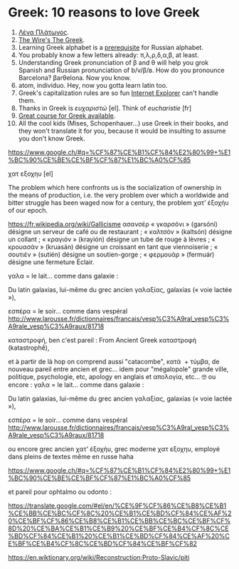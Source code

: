 Greek: 10 reasons to love Greek
===

1. [Λένα Πλάτωνος](https://www.youtube.com/watch?v=qIoYrkzTQoE).
1. [The Wire's The Greek](http://linguistica.rocks/the-wire-for-polyglots/).
1. Learning Greek alphabet is a [prerequisite](learning-russian) for Russian alphabet.
1. You probably know a few letters already: π,λ,ρ,δ,α,β, at least.
1. Understanding Greek pronunciation of β and θ will help you grok Spanish and Russian pronunciation of b/v/β/в. How do you pronounce Barcelona? βarθelona. Now you know.
1. atom, individuo. Hey, now you gotta learn latin too.
1. Greek's capitalization rules are so fun [Internet Explorer](https://developer.mozilla.org/en/docs/Web/CSS/text-transform) can't handle them.
1. Thanks in Greek is *ευχαριστώ* [el]. Think of *eucharistie* [fr]
1. [Great course for Greek available](http://www.languagetransfer.org/complete-greek).
1. All the cool kids (Mises, Schopenhauer...) use Greek in their books, and they won't translate it for you, because it would be insulting to assume you don't know Greek.

https://www.google.ch/#q=%CF%87%CE%B1%CF%84%E2%80%99+%E1%BC%90%CE%BE%CE%BF%CF%87%E1%BC%A0%CF%85

χατ εξοχηυ [el]

The problem which here confronts us is the socialization of ownership in the means of production, i.e. the very problem over which a worldwide and bitter struggle has been waged now for a century, the problem χατ’ ἐξοχἠυ of our epoch.



https://fr.wikipedia.org/wiki/Gallicisme
ασανσέρ
« γκαρσóνι » (garsóni) désigne un serveur de café ou de restaurant ;
« καλτσόν » (kaltsón) désigne un collant ;
« κραγιόν » (krayión) désigne un tube de rouge à lèvres ;
« κρουασάν » (kruasán) désigne un croissant en tant que viennoiserie ;
« σουτιέν » (sutién) désigne un soutien-gorge ;
« φερμουάρ » (fermuár) désigne une fermeture Éclair.

γαλα = le lait... comme dans galaxie :

Du latin galaxias, lui-même du grec ancien γαλαξίας, galaxías (« voie lactée »),

εσπέρα = le soir... comme dans vespéral http://www.larousse.fr/dictionnaires/francais/vesp%C3%A9ral_vesp%C3%A9rale_vesp%C3%A9raux/81718

καταστροφή, ben c'est pareil :
From Ancient Greek καταστροφή ‎(katastrophḗ), 

et à partir de là hop on comprend aussi "catacombe",  κατά ‎ + τύμβα, de nouveau pareil entre ancien et grec... idem pour "mégalopole" grande ville, politique, psychologie, etc, apology en anglais et απολογία, etc... 🤓
ou encore :
γαλα = le lait... comme dans galaxie :

Du latin galaxias, lui-même du grec ancien γαλαξίας, galaxías (« voie lactée »),

εσπέρα = le soir... comme dans vespéral http://www.larousse.fr/dictionnaires/francais/vesp%C3%A9ral_vesp%C3%A9rale_vesp%C3%A9raux/81718

ou encore grec ancien χατ’ ἐξοχἠυ, grec moderne χατ εξοχηυ, employé dans pleins de textes même en russe haha

https://www.google.ch/#q=%CF%87%CE%B1%CF%84%E2%80%99+%E1%BC%90%CE%BE%CE%BF%CF%87%E1%BC%A0%CF%85

et pareil pour ophtalmo ou odonto : 

https://translate.google.com/#el/en/%CE%9F%CF%86%CE%B8%CE%B1%CE%BB%CE%BC%CF%8C%20%CE%B1%CE%BD%CF%84%CE%AF%20%CE%BF%CF%86%CE%B8%CE%B1%CE%BB%CE%BC%CE%BF%CF%8D%20%CE%BA%CE%B1%CE%B9%20%CE%BF%CE%B4%CF%8C%CE%BD%CF%84%CE%B1%20%CE%B1%CE%BD%CF%84%CE%AF%20%CE%BF%CE%B4%CF%8C%CE%BD%CF%84%CE%BF%CF%82


https://en.wiktionary.org/wiki/Reconstruction:Proto-Slavic/piti
